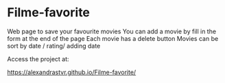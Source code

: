 # Filme-favorite

Web page to save your favourite movies
You can add a movie by fill in the form at the end of the page
Each movie has a delete button
Movies can be sort by date / rating/ adding date

Access the project at:

https://alexandrastvr.github.io/Filme-favorite/
